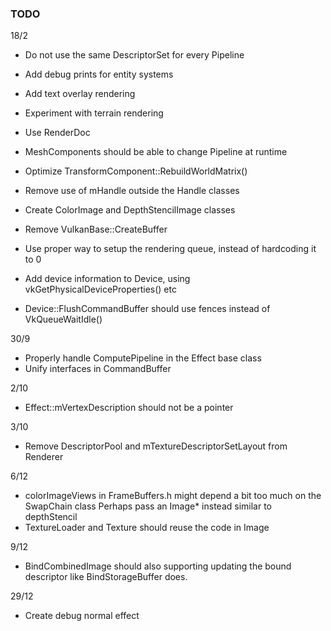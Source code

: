 ### TODO

18/2
* Do not use the same DescriptorSet for every Pipeline
* Add debug prints for entity systems
* Add text overlay rendering
* Experiment with terrain rendering
* Use RenderDoc

* MeshComponents should be able to change Pipeline at runtime
* Optimize TransformComponent::RebuildWorldMatrix()
* Remove use of mHandle outside the Handle classes
* Create ColorImage and DepthStencilImage classes
* Remove VulkanBase::CreateBuffer
* Use proper way to setup the rendering queue, instead of hardcoding it to 0
* Add device information to Device, using vkGetPhysicalDeviceProperties() etc
* Device::FlushCommandBuffer should use fences instead of VkQueueWaitIdle()

30/9
* Properly handle ComputePipeline in the Effect base class
* Unify interfaces in CommandBuffer

2/10
* Effect::mVertexDescription should not be a pointer

3/10
* Remove DescriptorPool and mTextureDescriptorSetLayout from Renderer

6/12
* colorImageViews in FrameBuffers.h might depend a bit too much on the SwapChain class
	Perhaps pass an Image* instead similar to depthStencil
* TextureLoader and Texture should reuse the code in Image

9/12
* BindCombinedImage should also supporting updating the bound descriptor like BindStorageBuffer does.

29/12
* Create debug normal effect
